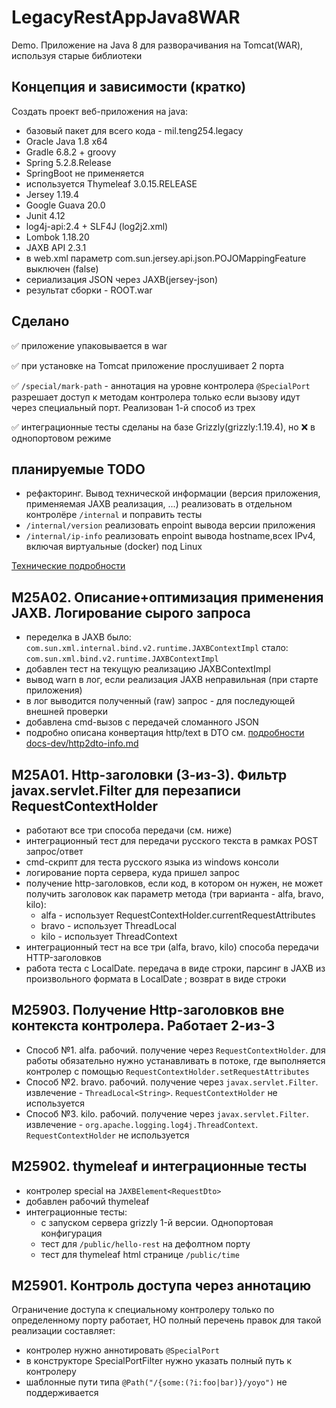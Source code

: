 # LegacyRestAppJava8WAR

Demo. Приложение на Java 8 для разворачивания на Tomcat(WAR), используя старые библиотеки

## Концепция и зависимости (кратко)<a name="short"></a>

Создать проект веб-приложения на java:

- базовый пакет для всего кода - mil.teng254.legacy
- Oracle Java 1.8 x64
- Gradle 6.8.2 + groovy
- Spring 5.2.8.Release
- SpringBoot не применяется
- используется Thymeleaf 3.0.15.RELEASE
- Jersey 1.19.4
- Google Guava 20.0
- Junit 4.12
- log4j-api:2.4 + SLF4J (log2j2.xml)
- Lombok 1.18.20
- JAXB API 2.3.1
- в web.xml параметр com.sun.jersey.api.json.POJOMappingFeature выключен (false)
- сериализация JSON через JAXB(jersey-json)
- результат сборки - ROOT.war

## Сделано<a name="done"></a>

✅ приложение упаковывается в war

✅ при установке на Tomcat приложение прослушивает 2 порта

✅ `/special/mark-path` - аннотация на уровне контролера `@SpecialPort`
разрешает доступ к методам контролера только если вызову идут
через специальный порт. Реализован 1-й способ из трех

✅ интеграционные тесты сделаны на базе Grizzly(grizzly:1.19.4), но ❌
в однопортовом режиме

## планируемые TODO<a name="todo"></a>

- рефакторинг. Вывод технической информации (версия приложения,
применяемая JAXB реализация, ...)
реализовать в отдельном контролёре `/internal` и поправить тесты
- `/internal/version` реализовать enpoint вывода версии приложения
- `/internal/ip-info` реализовать enpoint вывода hostname,всех IPv4,
включая виртуальные (docker) под Linux

[Технические подробности](docs-dev/tech-notes.md)

## M25A02. Описание+оптимизация применения JAXB. Логирование сырого запроса

- переделка в JAXB
  было: `com.sun.xml.internal.bind.v2.runtime.JAXBContextImpl`
  стало: `com.sun.xml.bind.v2.runtime.JAXBContextImpl`
- добавлен тест на текущую реализацию JAXBContextImpl
- вывод warn в лог, если реализация JAXB неправильная (при старте приложения)
- в лог выводится полученный (raw) запрос - для последующей внешней проверки
- добавлена cmd-вызов с передачей сломанного JSON
- подробно описана конвертация http/text в DTO см. [подробности docs-dev/http2dto-info.md](docs-dev/http2dto-info.md)

## M25A01. Http-заголовки (3-из-3). Фильтр javax.servlet.Filter для перезаписи RequestContextHolder

- работают все три способа передачи (см. ниже)
- интеграционный тест для передачи русского текста в рамках POST запрос/ответ
- cmd-скрипт для теста русского языка из windows консоли
- логирование порта сервера, куда пришел запрос
- получение http-заголовков, если код, в котором он нужен,
  не может получить заголовок как параметр метода (три варианта - alfa, bravo, kilo):
  - alfa - использует RequestContextHolder.currentRequestAttributes
  - bravo - использует ThreadLocal
  - kilo - использует ThreadContext
- интеграционный тест на все три (alfa, bravo, kilo) способа передачи HTTP-заголовков
- работа теста с LocalDate. передача в виде строки, парсинг в JAXB из произвольного
 формата в LocalDate ; возврат в виде строки

## M25903. Получение Http-заголовков вне контекста контролера. Работает 2-из-3

- Способ №1. alfa. рабочий. получение через ```RequestContextHolder```. для работы
 обязательно нужно устанавливать в потоке, где выполняется контролер с помощью
 ```RequestContextHolder.setRequestAttributes```
- Способ №2. bravo. рабочий. получение через ```javax.servlet.Filter```.
 извлечение - ```ThreadLocal<String>```.
 ```RequestContextHolder``` не используется
- Способ №3. kilo. рабочий. получение через ```javax.servlet.Filter```.
 извлечение - ```org.apache.logging.log4j.ThreadContext```.
```RequestContextHolder``` не используется

## M25902. thymeleaf и интеграционные тесты

- контролер special на ```JAXBElement<RequestDto>```
- добавлен рабочий thymeleaf
- интеграционные тесты:
  - с запуском сервера grizzly 1-й версии. Однопортовая конфигурация
  - тест для ```/public/hello-rest``` на дефолтном порту
  - тест для thymeleaf html странице ```/public/time```

## M25901. Контроль доступа через аннотацию

Ограничение доступа к специальному контролеру только
по определенному порту работает, НО полный перечень правок для
такой реализации составляет:

- контролер нужно аннотировать ```@SpecialPort```
- в конструкторе SpecialPortFilter нужно указать полный путь к контролеру
- шаблонные пути типа ```@Path("/{some:(?i:foo|bar)}/yoyo")``` не поддерживается
